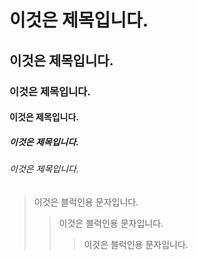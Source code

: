 # 이것은 제목입니다.
## 이것은 제목입니다.
### 이것은 제목입니다.
#### 이것은 제목입니다.
##### 이것은 제목입니다.
###### 이것은 제목입니다.

> 이것은 블럭인용 문자입니다.
>  > 이것은 블럭인용 문자입니다.
>  >  > 이것은 블럭인용 문자입니다.
